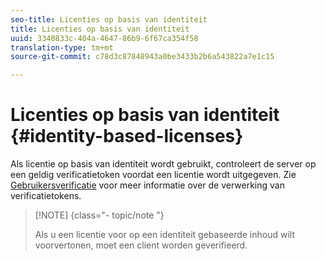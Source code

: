 ```yaml
---
seo-title: Licenties op basis van identiteit
title: Licenties op basis van identiteit
uuid: 3340833c-404a-4647-86b9-6f67ca354f58
translation-type: tm+mt
source-git-commit: c78d3c87848943a0be3433b2b6a543822a7e1c15

---
```



# Licenties op basis van identiteit {#identity-based-licenses}

Als licentie op basis van identiteit wordt gebruikt, controleert de server op een geldig verificatietoken voordat een licentie wordt uitgegeven. Zie [Gebruikersverificatie](../../../aaxs-protecting-content/content-introduction/content-usage-rules/content-authentication/content-user-authentication.md) voor meer informatie over de verwerking van verificatietokens.

>[!NOTE] {class=&quot;- topic/note &quot;}
>
>Als u een licentie voor op een identiteit gebaseerde inhoud wilt voorvertonen, moet een client worden geverifieerd.

